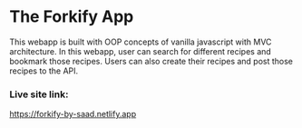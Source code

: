 # The Forkify App

This webapp is built with OOP concepts of vanilla javascript with MVC architecture. In this webapp, user can search for different recipes and bookmark those recipes. Users can also create their recipes and post those recipes to the API.

### Live site link: 
https://forkify-by-saad.netlify.app
